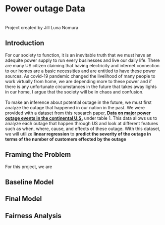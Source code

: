 # Power outage Data
<br>
Project created by Jill Luna Nomura

## Introduction
For our society to function, it is an inevitable truth that we must have an adequite power supply to run every businesses and live our daily life. There are many US citizen claiming that having electricity and internet connection to our homes are a basic necessities and are entitled to have these power sources. As covid-19 pandemic changed the livelihood of many people to work virtually from home, we are depending more to these power and if there is any unfortunate circumstances in the future that takes away lights in our home, I argue that the society will be in chaos and confusion. 
<br>
<br>
To make an inference about potential outage in the future, we must first analyze the outage that happened in our nation in the past. We were provided with a dataset from this research paper, **[Data on major power outage events in the continental U.S.](https://www.sciencedirect.com/science/article/pii/S2352340918307182)** under table 1. This data allows us to analyze each outage that happen through US and look at different features such as when, where, cause, and effects of these outage. With this dataset, we will utilize **linear regression** to **predict the severity of the outage in terms of the number of customers effected by the outage**

## Framing the Problem

For this project, we are 

## Baseline Model

## Final Model

## Fairness Analysis